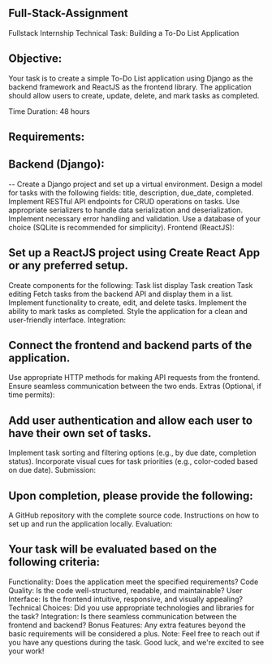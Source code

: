 ## Full-Stack-Assignment
Fullstack Internship Technical Task: Building a To-Do List Application

## Objective:
Your task is to create a simple To-Do List application using Django as the backend framework and ReactJS as the frontend library. The application should allow users to create, update, delete, and mark tasks as completed.

Time Duration:
48 hours

## Requirements:

## Backend (Django):

-- Create a Django project and set up a virtual environment.
Design a model for tasks with the following fields: title, description, due_date, completed.
Implement RESTful API endpoints for CRUD operations on tasks.
Use appropriate serializers to handle data serialization and deserialization.
Implement necessary error handling and validation.
Use a database of your choice (SQLite is recommended for simplicity).
Frontend (ReactJS):

## Set up a ReactJS project using Create React App or any preferred setup.
Create components for the following:
Task list display
Task creation
Task editing
Fetch tasks from the backend API and display them in a list.
Implement functionality to create, edit, and delete tasks.
Implement the ability to mark tasks as completed.
Style the application for a clean and user-friendly interface.
Integration:

## Connect the frontend and backend parts of the application.
Use appropriate HTTP methods for making API requests from the frontend.
Ensure seamless communication between the two ends.
Extras (Optional, if time permits):

## Add user authentication and allow each user to have their own set of tasks.
Implement task sorting and filtering options (e.g., by due date, completion status).
Incorporate visual cues for task priorities (e.g., color-coded based on due date).
Submission:

## Upon completion, please provide the following:

A GitHub repository with the complete source code.
Instructions on how to set up and run the application locally.
Evaluation:

## Your task will be evaluated based on the following criteria:

Functionality: Does the application meet the specified requirements?
Code Quality: Is the code well-structured, readable, and maintainable?
User Interface: Is the frontend intuitive, responsive, and visually appealing?
Technical Choices: Did you use appropriate technologies and libraries for the task?
Integration: Is there seamless communication between the frontend and backend?
Bonus Features: Any extra features beyond the basic requirements will be considered a plus.
Note: Feel free to reach out if you have any questions during the task. Good luck, and we're excited to see your work!

